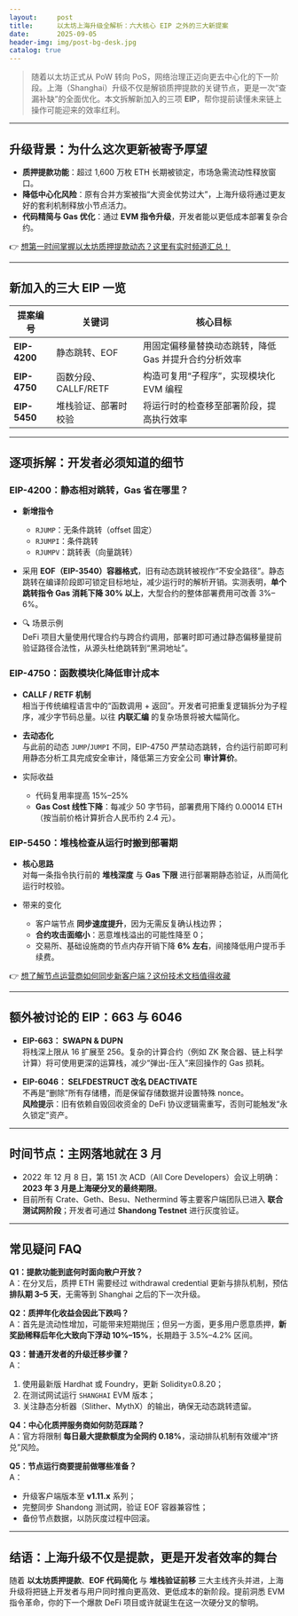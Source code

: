 ```yaml
---
layout:     post
title:      以太坊上海升级全解析：六大核心 EIP 之外的三大新提案
date:       2025-09-05
header-img: img/post-bg-desk.jpg
catalog: true
---
```


> 随着以太坊正式从 PoW 转向 PoS，网络治理正迈向更去中心化的下一阶段。上海（Shanghai）升级不仅是解锁质押提款的关键节点，更是一次“查漏补缺”的全面优化。本文拆解新加入的三项 **EIP**，帮你提前读懂未来链上操作可能迎来的效率红利。

---

## 升级背景：为什么这次更新被寄予厚望

- **质押提款功能**：超过 1,600 万枚 ETH 长期被锁定，市场急需流动性释放窗口。  
- **降低中心化风险**：原有合并方案被指“大资金优势过大”，上海升级将通过更友好的套利机制释放小节点活力。  
- **代码精简与 Gas 优化**：通过 **EVM 指令升级**，开发者能以更低成本部署复杂合约。  

👉 [想第一时间掌握以太坊质押提款动态？这里有实时频道汇总！](https://okxdog.com/)

---

## 新加入的三大 EIP 一览

| 提案编号 | 关键词 | 核心目标 |
|---|---|---|
| **EIP-4200** | 静态跳转、EOF | 用固定偏移量替换动态跳转，降低 Gas 并提升合约分析效率 |
| **EIP-4750** | 函数分段、CALLF/RETF | 构造可复用“子程序”，实现模块化 EVM 编程 |
| **EIP-5450** | 堆栈验证、部署时校验 | 将运行时的检查移至部署阶段，提高执行效率 |

---

## 逐项拆解：开发者必须知道的细节

### EIP-4200：静态相对跳转，Gas 省在哪里？

- **新增指令**  
  - `RJUMP`：无条件跳转（offset 固定）  
  - `RJUMPI`：条件跳转  
  - `RJUMPV`：跳转表（向量跳转）

- 采用 **EOF（EIP-3540）容器格式**，旧有动态跳转被视作“不安全路径”。静态跳转在编译阶段即可锁定目标地址，减少运行时的解析开销。实测表明，**单个跳转指令 Gas 消耗下降 30% 以上**，大型合约的整体部署费用可改善 3%–6%。

- 🔍 场景示例  
  DeFi 项目大量使用代理合约与跨合约调用，部署时即可通过静态偏移量提前验证路径合法性，从源头杜绝跳转到“黑洞地址”。

### EIP-4750：函数模块化降低审计成本

- **CALLF / RETF 机制**  
  相当于传统编程语言中的“函数调用 + 返回”。开发者可把重复逻辑拆分为子程序，减少字节码总量。以往 **内联汇编** 的复杂场景将被大幅简化。

- **去动态化**  
  与此前的动态 `JUMP`/`JUMPI` 不同，EIP-4750 严禁动态跳转，合约运行前即可利用静态分析工具完成安全审计，降低第三方安全公司 **审计算价**。

- 实际收益  
  - 代码复用率提高 15%–25%  
  - **Gas Cost 线性下降**：每减少 50 字节码，部署费用下降约 0.00014 ETH（按当前价格计算折合人民币约 2.4 元）。

### EIP-5450：堆栈检查从运行时搬到部署期

- **核心思路**  
  对每一条指令执行前的 **堆栈深度** 与 **Gas 下限** 进行部署期静态验证，从而简化运行时校验。

- 带来的变化  
  - 客户端节点 **同步速度提升**，因为无需反复确认栈边界；  
  - **合约攻击面缩小**：恶意堆栈溢出的可能性降至 0；  
  - 交易所、基础设施商的节点内存开销下降 **6% 左右**，间接降低用户提币手续费。

👉 [想了解节点运营商如何同步新客户端？这份技术文档值得收藏](https://okxdog.com/)

---

## 额外被讨论的 EIP：663 与 6046

- **EIP-663： SWAPN & DUPN**  
  将栈深上限从 16 扩展至 256。复杂的计算合约（例如 ZK 聚合器、链上科学计算）将可使用更深的运算栈，减少“弹出-压入”来回操作的 Gas 损耗。

- **EIP-6046： SELFDESTRUCT 改名 DEACTIVATE**  
  不再是“删除”所有存储槽，而是保留存储数据并设置特殊 nonce。  
  **风险提示**：旧有依赖自毁回收资金的 DeFi 协议逻辑需重写，否则可能触发“永久锁定”资产。

---

## 时间节点：主网落地就在 3 月

- 2022 年 12 月 8 日，第 151 次 ACD（All Core Developers）会议上明确：  
  **2023 年 3 月是上海硬分叉的最终期限**。  
- 目前所有 Crate、Geth、Besu、Nethermind 等主要客户端团队已进入 **联合测试网阶段**；开发者可通过 **Shandong Testnet** 进行灰度验证。

---

## 常见疑问 FAQ

**Q1：提款功能到底何时面向散户开放？**  
A：在分叉后，质押 ETH 需要经过 withdrawal credential 更新与排队机制，预估 **排队期 3–5 天**，无需等到 Shanghai 之后的下一次升级。

**Q2：质押年化收益会因此下跌吗？**  
A：首先是流动性增加，可能带来短期抛压；但另一方面，更多用户愿意质押，**新奖励稀释后年化大致向下浮动 10%–15%**，长期趋于 3.5%–4.2% 区间。

**Q3：普通开发者的升级迁移步骤？**  
A：  
1. 使用最新版 Hardhat 或 Foundry，更新 Solidity≥0.8.20；  
2. 在测试网试运行 `SHANGHAI` EVM 版本；  
3. 关注静态分析器（Slither、MythX）的输出，确保无动态跳转遗留。

**Q4：中心化质押服务商如何防范踩踏？**  
A：官方将限制 **每日最大提款额度为全网约 0.18%**，滚动排队机制有效缓冲“挤兑”风险。

**Q5：节点运行商要提前做哪些准备？**  
A：  
- 升级客户端版本至 **v1.11.x** 系列；  
- 完整同步 Shandong 测试网，验证 EOF 容器兼容性；  
- 备份节点数据，以防灰度过程中回滚。

---

## 结语：上海升级不仅是提款，更是开发者效率的舞台

随着 **以太坊质押提款**、**EOF 代码简化** 与 **堆栈验证前移** 三大主线齐头并进，上海升级将把链上开发者与用户同时推向更高效、更低成本的新阶段。提前洞悉 EVM 指令革命，你的下一个爆款 DeFi 项目或许就诞生在这一次硬分叉的黎明。